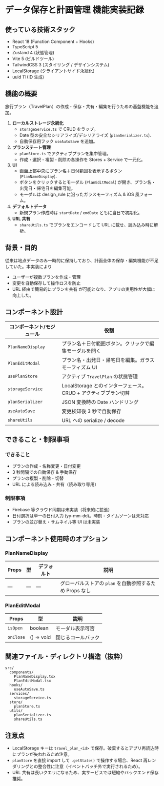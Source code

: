 # データ保存と計画管理 機能実装記録

## 使っている技術スタック
- React 18 (Function Component + Hooks)
- TypeScript 5
- Zustand 4 (状態管理)
- Vite 5 (ビルドツール)
- TailwindCSS 3 (スタイリング / デザインシステム)
- LocalStorage (クライアントサイド永続化)
- uuid 11 (ID 生成)

## 機能の概要
旅行プラン（TravelPlan）の作成・保存・共有・編集を行うための基盤機能を追加。

1. **ローカルストレージ永続化**
   - `storageService.ts` で CRUD をラップ。
   - Date 型の安全なシリアライズ/デシリアライズ (`planSerializer.ts`).
   - 自動保存用フック `useAutoSave` を追加。
2. **プランステート管理**
   - `planStore.ts` でアクティブプランを集中管理。
   - 作成・選択・複製・削除の各操作を Stores + Service で一元化。
3. **UI**
   - 画面上部中央にプラン名＋日付範囲を表示するボタン (`PlanNameDisplay`).
   - ボタンをクリックするとモーダル (`PlanEditModal`) が開き、プラン名・出発日・帰宅日を編集可能。
   - モーダルは design_rule に沿ったガラスモーフィズム & iOS 風フォーム。
4. **デフォルトデータ**
   - 新規プラン作成時は `startDate` / `endDate` ともに当日で初期化。
5. **URL 共有**
   - `shareUtils.ts` でプランをエンコードして URL に載せ、読み込み時に解析。

## 背景・目的
従来は地点データのみ一時的に保持しており、計画全体の保存・編集機能が不足していた。本実装により
- ユーザーが複数プランを作成・管理
- 変更を自動保存して操作ロスを防止
- URL 経由で簡易的にプランを共有
が可能となり、アプリの実用性が大幅に向上した。

## コンポーネント設計
| コンポーネント/モジュール | 役割 |
|---|---|
| `PlanNameDisplay` | プラン名＋日付範囲ボタン。クリックで編集モーダルを開く |
| `PlanEditModal` | プラン名・出発日・帰宅日を編集。ガラスモーフィズム UI |
| `usePlanStore` | アクティブ `TravelPlan` の状態管理 |
| `storageService` | LocalStorage とのインターフェース。CRUD + アクティブプラン切替 |
| `planSerializer` | JSON 変換時の Date ハンドリング |
| `useAutoSave` | 変更検知後 3 秒で自動保存 |
| `shareUtils` | URL への serialize / decode |

## できること・制限事項
### できること
- プランの作成・名称変更・日付変更
- 3 秒間隔での自動保存 & 手動保存
- プランの複製・削除・切替
- URL による読み込み・共有（読み取り専用）

### 制限事項
- Firebase 等クラウド同期は未実装（将来的に拡張）
- 日付選択は単一の日付入力 (yy-mm-dd)。時刻・タイムゾーンは未対応
- プランの並び替え・サムネイル等 UI は未実装

## コンポーネント使用時のオプション
### PlanNameDisplay
| Props | 型 | デフォルト | 説明 |
|---|---|---|---|
| — | — | — | グローバルストアの `plan` を自動参照するため Props なし |

### PlanEditModal
| Props | 型 | 説明 |
|---|---|---|
| `isOpen` | boolean | モーダル表示可否 |
| `onClose` | () => void | 閉じるコールバック |

## 関連ファイル・ディレクトリ構造（抜粋）
```
src/
  components/
    PlanNameDisplay.tsx
    PlanEditModal.tsx
  hooks/
    useAutoSave.ts
  services/
    storageService.ts
  store/
    planStore.ts
  utils/
    planSerializer.ts
    shareUtils.ts
```

## 注意点
- LocalStorage キーは `travel_plan_<id>` で保存。破棄するとアプリ再読込時にプランが失われるため注意。
- `planStore` を直接 import して `.getState()` で操作する場合、React 再レンダリングとの整合性に注意（イベントバッチ外で実行されるため）。
- URL 共有は長いクエリになるため、実サービスでは短縮やバックエンド保存推奨。 
